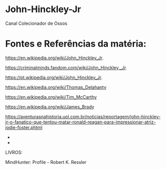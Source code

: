 # John-Hinckley-Jr
Canal Colecionador de Ossos

# Fontes e Referências da matéria:


https://en.wikipedia.org/wiki/John_Hinckley_Jr.

https://criminalminds.fandom.com/wiki/John_Hinckley,_Jr.

https://pt.wikipedia.org/wiki/John_Hinckley_Jr.

https://en.wikipedia.org/wiki/Thomas_Delahanty

https://en.wikipedia.org/wiki/Tim_McCarthy

https://en.wikipedia.org/wiki/James_Brady

https://aventurasnahistoria.uol.com.br/noticias/reportagem/john-hinckley-jr-o-fanatico-que-tentou-matar-ronald-reagan-para-impressionar-atriz-jodie-foster.phtml

*
*

LIVROS: 

MindHunter: Profile - Robert K. Ressler
